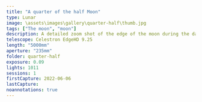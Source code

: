 ```yaml
---
title: "A quarter of the half Moon"
type: Lunar
image: \assets\images\gallery\quarter-half\thumb.jpg
tags: ["The moon", "moon"]
description: A detailed zoom shot of the edge of the moon during the day.
telescope: Celestron EdgeHD 9.25
length: "5000mm"
aperture: "235mm"
folder: quarter-half
exposure: 0.09
lights: 1011
sessions: 1
firstCapture: 2022-06-06
lastCapture:
noannotations: true
---
```

